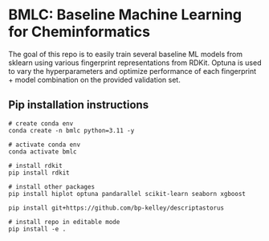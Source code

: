 # BMLC: Baseline Machine Learning for Cheminformatics
The goal of this repo is to easily train several baseline ML models from sklearn using various fingerprint representations from RDKit. Optuna is used to vary the hyperparameters and optimize performance of each fingerprint + model combination on the provided validation set.

## Pip installation instructions

```
# create conda env
conda create -n bmlc python=3.11 -y

# activate conda env
conda activate bmlc 

# install rdkit
pip install rdkit

# install other packages
pip install hiplot optuna pandarallel scikit-learn seaborn xgboost

pip install git+https://github.com/bp-kelley/descriptastorus

# install repo in editable mode
pip install -e .
```